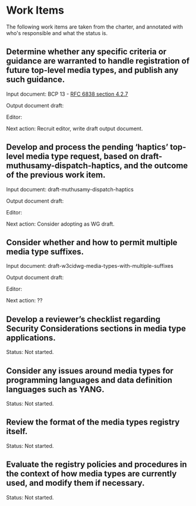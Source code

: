 # Work Items

The following work items are taken from the charter, and annotated with who's responsible and what the status is.

## Determine whether any specific criteria or guidance are warranted to handle registration of future top-level media types, and publish any such guidance.

Input document: BCP 13 - [RFC 6838 section 4.2.7](https://www.rfc-editor.org/rfc/rfc6838.html#section-4.2.7)

Output document draft:

Editor:

Next action: Recruit editor, write draft output document.

## Develop and process the pending ‘haptics’ top-level media type request, based on draft-muthusamy-dispatch-haptics, and the outcome of the previous work item.

Input document: draft-muthusamy-dispatch-haptics

Output document draft:

Editor:

Next action: Consider adopting as WG draft.

## Consider whether and how to permit multiple media type suffixes.

Input document: draft-w3cidwg-media-types-with-multiple-suffixes

Output document draft:

Editor:

Next action: ??

## Develop a reviewer’s checklist regarding Security Considerations sections in media type applications.

Status: Not started.

## Consider any issues around media types for programming languages and data definition languages such as YANG.

Status: Not started.

## Review the format of the media types registry itself.

Status: Not started.

## Evaluate the registry policies and procedures in the context of how media types are currently used, and modify them if necessary.

Status: Not started.
